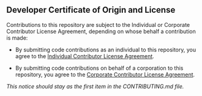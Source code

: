## Developer Certificate of Origin and License

Contributions to this repository are subject to the Individual or Corporate Contributor License Agreement, depending on whose behalf a contribution is made:

- By submitting code contributions as an individual to this repository, you agree to the [Individual Contributor License Agreement](https://docs.gitlab.com/ee/legal/individual_contributor_license_agreement.html).
 
- By submitting code contributions on behalf of a corporation to this repository, you agree to the [Corporate Contributor License Agreement](https://docs.gitlab.com/ee/legal/corporate_contributor_license_agreement.html).

_This notice should stay as the first item in the CONTRIBUTING.md file._
